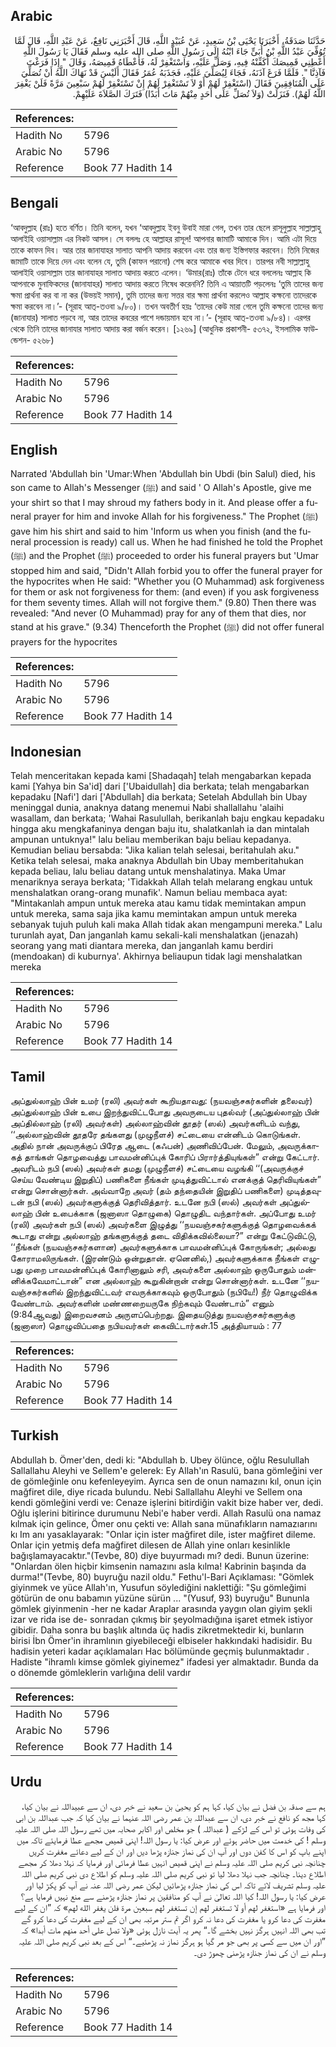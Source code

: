 ## Arabic


<div dir="rtl" lang="ar" style={{fontSize:'larger',backgroundColor:'#f8f9fa',padding:20}}>
حَدَّثَنَا صَدَقَةُ، أَخْبَرَنَا يَحْيَى بْنُ سَعِيدٍ، عَنْ عُبَيْدِ اللَّهِ، قَالَ أَخْبَرَنِي نَافِعٌ، عَنْ عَبْدِ اللَّهِ، قَالَ لَمَّا تُوُفِّيَ عَبْدُ اللَّهِ بْنُ أُبَىٍّ جَاءَ ابْنُهُ إِلَى رَسُولِ اللَّهِ صلى الله عليه وسلم فَقَالَ يَا رَسُولَ اللَّهِ أَعْطِنِي قَمِيصَكَ أُكَفِّنْهُ فِيهِ، وَصَلِّ عَلَيْهِ، وَاسْتَغْفِرْ لَهُ، فَأَعْطَاهُ قَمِيصَهُ، وَقَالَ ‏"‏ إِذَا فَرَغْتَ فَآذِنَّا ‏"‏‏.‏ فَلَمَّا فَرَغَ آذَنَهُ، فَجَاءَ لِيُصَلِّيَ عَلَيْهِ، فَجَذَبَهُ عُمَرُ فَقَالَ أَلَيْسَ قَدْ نَهَاكَ اللَّهُ أَنْ تُصَلِّيَ عَلَى الْمُنَافِقِينَ فَقَالَ ‏(‏اسْتَغْفِرْ لَهُمْ أَوْ لاَ تَسْتَغْفِرْ لَهُمْ إِنْ تَسْتَغْفِرْ لَهُمْ سَبْعِينَ مَرَّةً فَلَنْ يَغْفِرَ اللَّهُ لَهُمْ‏)‏‏.‏ فَنَزَلَتْ ‏(‏وَلاَ تُصَلِّ عَلَى أَحَدٍ مِنْهُمْ مَاتَ أَبَدًا‏)‏ فَتَرَكَ الصَّلاَةَ عَلَيْهِمْ‏.‏
</div>
<div style={{backgroundColor:'#f8f9fa',padding:20, marginBottom: 10}}><table> <thead> <tr> <th>References:</th> <th></th> </tr> </thead> <tbody><tr><td>Hadith No</td><td>5796</td></tr><tr><td>Arabic No</td><td>5796</td></tr><tr><td>Reference</td><td>Book 77 Hadith 14</td></tr></tbody></table></div>

## Bengali


<div dir="ltr" lang="bn" style={{fontSize:'larger',backgroundColor:'#f8f9fa',padding:20}}>
‘আবদুল্লাহ (রাঃ) হতে বর্ণিত। তিনি বলেন, যখন ‘আবদুল্লাহ ইবনু উবাই মারা গেল, তখন তার ছেলে রাসূলুল্লাহ সাল্লাল্লাহু আলাইহি ওয়াসাল্লাম এর নিকট আসল। সে বললঃ হে আল্লাহর রাসূল! আপনার জামাটি আমাকে দিন। আমি এটা দিয়ে তাকে কাফন দিব। আর তার জানাযাহর সালাত আপনি আদায় করবেন এবং তার জন্য ইস্তিগফার করবেন। তিনি নিজের জামাটি তাকে দিয়ে দেন এবং বলেন যে, তুমি (কাফন পরানো) শেষ করে আমাকে খবর দিবে। তারপর নবী সাল্লাল্লাহু আলাইহি ওয়াসাল্লাম তার জানাযাহর সালাত আদায় করতে এলেন। ‘উমার(রাঃ) তাঁকে টেনে ধরে বললেনঃ আল্লাহ কি আপনাকে মুনাফিকদের (জানাযাহর) সালাত আদায় করতে নিষেধ করেননি? তিনি এ আয়াতটি পড়লেনঃ ‘তুমি তাদের জন্য ক্ষমা প্রার্থনা কর বা না কর (উভয়ই সমান), তুমি তাদের জন্য সত্তর বার ক্ষমা প্রার্থনা করলেও আল্লাহ কক্ষনো তাদেরকে ক্ষমা করবেন না।’- (সূরাহ আত্-তওবা ৯/৮০)। তখন অবতীর্ণ হয়ঃ ‘তাদের কেউ মারা গেলে তুমি কক্ষনো তাদের জন্য (জানাযার) সালাত পড়বে না, আর তাদের কবরের পাশে দন্ডায়মান হবে না।’- (সূরাহ আত্-তওবা ৯/৮৪)। এরপর থেকে তিনি তাদের জানাযার সালাত আদায় করা বর্জন করেন। [১২৬৯] (আধুনিক প্রকাশনী- ৫৩৭২, ইসলামিক ফাউন্ডেশন- ৫২৬৮)
</div>
<div style={{backgroundColor:'#f8f9fa',padding:20, marginBottom: 10}}><table> <thead> <tr> <th>References:</th> <th></th> </tr> </thead> <tbody><tr><td>Hadith No</td><td>5796</td></tr><tr><td>Arabic No</td><td>5796</td></tr><tr><td>Reference</td><td>Book 77 Hadith 14</td></tr></tbody></table></div>

## English


<div dir="ltr" lang="en" style={{fontSize:'larger',backgroundColor:'#f8f9fa',padding:20}}>
Narrated 'Abdullah bin 'Umar:When 'Abdullah bin Ubdi (bin Salul) died, his son came to Allah's Messenger (ﷺ) and said ' O Allah's Apostle, give me your shirt so that I may shroud my fathers body in it. And please offer a funeral prayer for him and invoke Allah for his forgiveness." The Prophet (ﷺ) gave him his shirt and said to him 'Inform us when you finish (and the funeral procession is ready) call us. When he had finished he told the Prophet (ﷺ) and the Prophet (ﷺ) proceeded to order his funeral prayers but 'Umar stopped him and said, "Didn't Allah forbid you to offer the funeral prayer for the hypocrites when He said: "Whether you (O Muhammad) ask forgiveness for them or ask not forgiveness for them: (and even) if you ask forgiveness for them seventy times. Allah will not forgive them." (9.80) Then there was revealed: "And never (O Muhammad) pray for any of them that dies, nor stand at his grave." (9.34) Thenceforth the Prophet (ﷺ) did not offer funeral prayers for the hypocrites
</div>
<div style={{backgroundColor:'#f8f9fa',padding:20, marginBottom: 10}}><table> <thead> <tr> <th>References:</th> <th></th> </tr> </thead> <tbody><tr><td>Hadith No</td><td>5796</td></tr><tr><td>Arabic No</td><td>5796</td></tr><tr><td>Reference</td><td>Book 77 Hadith 14</td></tr></tbody></table></div>

## Indonesian


<div dir="ltr" lang="id" style={{fontSize:'larger',backgroundColor:'#f8f9fa',padding:20}}>
Telah menceritakan kepada kami [Shadaqah] telah mengabarkan kepada kami [Yahya bin Sa'id] dari ['Ubaidullah] dia berkata; telah mengabarkan kepadaku [Nafi'] dari ['Abdullah] dia berkata; Setelah Abdullah bin Ubay meninggal dunia, anaknya datang menemui Nabi shallallahu 'alaihi wasallam, dan berkata; 'Wahai Rasulullah, berikanlah baju engkau kepadaku hingga aku mengkafaninya dengan baju itu, shalatkanlah ia dan mintalah ampunan untuknya!" lalu beliau memberikan baju beliau kepadanya. Kemudian beliau bersabda: "Jika kalian telah selesai, beritahulah aku." Ketika telah selesai, maka anaknya Abdullah bin Ubay memberitahukan kepada beliau, lalu beliau datang untuk menshalatinya. Maka Umar menariknya seraya berkata; 'Tidakkah Allah telah melarang engkau untuk menshalatkan orang-orang munafik'. Namun beliau membaca ayat: "Mintakanlah ampun untuk mereka atau kamu tidak memintakan ampun untuk mereka, sama saja jika kamu memintakan ampun untuk mereka sebanyak tujuh puluh kali maka Allah tidak akan mengampuni mereka." Lalu turunlah ayat, Dan janganlah kamu sekali-kali menshalatkan (jenazah) seorang yang mati diantara mereka, dan janganlah kamu berdiri (mendoakan) di kuburnya'. Akhirnya beliaupun tidak lagi menshalatkan mereka
</div>
<div style={{backgroundColor:'#f8f9fa',padding:20, marginBottom: 10}}><table> <thead> <tr> <th>References:</th> <th></th> </tr> </thead> <tbody><tr><td>Hadith No</td><td>5796</td></tr><tr><td>Arabic No</td><td>5796</td></tr><tr><td>Reference</td><td>Book 77 Hadith 14</td></tr></tbody></table></div>

## Tamil


<div dir="ltr" lang="ta" style={{fontSize:'larger',backgroundColor:'#f8f9fa',padding:20}}>
அப்துல்லாஹ் பின் உமர் (ரலி) அவர்கள் கூறியதாவது: (நயவஞ்சகர்களின் தலைவர்) அப்துல்லாஹ் பின் உபை இறந்துவிட்டபோது அவருடைய புதல்வர் (அப்துல்லாஹ் பின் அப்தில்லாஹ் (ரலி) அவர்கள்) அல்லாஹ்வின் தூதர் (ஸல்) அவர்களிடம் வந்து, ‘‘அல்லாஹ்வின் தூதரே தங்களது (முழுநீளச்) சட்டையை என்னிடம் கொடுங்கள். அதில் நான் அவருக்குப் பிரேத ஆடை (கஃபன்) அணிவிப்பேன். மேலும், அவருக்காகத் தாங்கள் தொழவைத்து பாவமன்னிப்புக் கோரிப் பிரார்த்தியுங்கள்” என்று கேட்டார். அவரிடம் நபி (ஸல்) அவர்கள் தமது (முழுநீளச்) சட்டையை வழங்கி ‘‘(அவருக்குச் செய்ய வேண்டிய இறுதிப்) பணிகளை நீங்கள் முடித்துவிட்டால் எனக்குத் தெரிவியுங்கள்” என்று சொன்னார்கள். அவ்வாறே அவர் (தம் தந்தையின் இறுதிப் பணிகளை) முடித்தவுடன் நபி (ஸல்) அவர்களுக்குத் தெரிவித்தார். உடனே நபி (ஸல்) அவர்கள் அப்துல்லாஹ் பின் உபைக்காக (ஜனாஸா தொழுகை) தொழுதிட வந்தார்கள். அப்போது உமர் (ரலி) அவர்கள் நபி (ஸல்) அவர்களை இழுத்து ‘‘நயவஞ்சகர்களுக்குத் தொழவைக்கக் கூடாது என்று அல்லாஹ் தங்களுக்குத் தடை விதிக்கவில்லையா?” என்று கேட்டுவிட்டு, ‘‘நீங்கள் (நயவஞ்சகர்களான) அவர்களுக்காக பாவமன்னிப்புக் கோருங்கள்; அல்லது கோராமலிருங்கள். (இரண்டும் ஒன்றுதான். ஏனெனில்,) அவர்களுக்காக நீங்கள் எழுபது முறை பாவமன்னிப்புக் கோரினாலும் சரி, அவர்களை அல்லாஹ் ஒருபோதும் மன்னிக்கவேமாட்டான்” என அல்லாஹ் கூறுகின்றான் என்று சொன்னார்கள். உடனே ‘‘நயவஞ்சகர்களில் இறந்துவிட்டவர் எவருக்காகவும் ஒருபோதும் (நபியே!) நீர் தொழுவிக்க வேண்டாம். அவர்களின் மண்ணறையருகே நிற்கவும் வேண்டாம்” எனும் (9:84ஆவது) இறைவசனம் அருளப்பெற்றது. இதையடுத்து நயவஞ்சகர்களுக்கு (ஜனாஸா) தொழுவிப்பதை நபியவர்கள் கைவிட்டார்கள்.15 அத்தியாயம் : 77
</div>
<div style={{backgroundColor:'#f8f9fa',padding:20, marginBottom: 10}}><table> <thead> <tr> <th>References:</th> <th></th> </tr> </thead> <tbody><tr><td>Hadith No</td><td>5796</td></tr><tr><td>Arabic No</td><td>5796</td></tr><tr><td>Reference</td><td>Book 77 Hadith 14</td></tr></tbody></table></div>

## Turkish


<div dir="ltr" lang="tr" style={{fontSize:'larger',backgroundColor:'#f8f9fa',padding:20}}>
Abdullah b. Ömer'den, dedi ki: "Abdullah b. Ubey ölünce, oğlu Resulullah Sallallahu Aleyhi ve Sellem'e gelerek: Ey Allah'ın Rasulü, bana gömleğini ver de gömleğinle onu kefenleyeyim. Ayrıca sen de onun namazını kıl, onun için mağfiret dile, diye ricada bulundu. Nebi Sallallahu Aleyhi ve Sellem ona kendi gömleğini verdi ve: Cenaze işlerini bitirdiğin vakit bize haber ver, dedi. Oğlu işlerini bitirince durumunu Nebi'e haber verdi. Allah Rasulü ona namaz kılmak için gelince, Ömer onu çekti ve: Allah sana münafıkların namazıarını kı Im anı yasaklayarak: "Onlar için ister mağfiret dile, ister mağfiret dileme. Onlar için yetmiş defa mağfiret dilesen de Allah yine onları kesinlikle bağışlamayacaktır."(Tevbe, 80) diye buyurmadı mı? dedi. Bunun üzerine: "Onlardan ölen hiçbir kimsenin namazını asla kılma! Kabrinin başında da durma!"(Tevbe, 80) buyruğu nazil oldu." Fethu'l-Bari Açıklaması: "Gömlek giyinmek ve yüce Allah'ın, Yusufun söylediğini naklettiği: "Şu gömleğimi götürün de onu babamın yüzüne sürün ... "(Yusuf, 93) buyruğu" Bununla gömlek giyinmenin -her ne kadar Araplar arasında yaygın olan giyim şekli izar ve rida ise de- sonradan çıkmış bir şeyolmadığına işaret etmek istiyor gibidir. Daha sonra bu başlık altında üç hadis zikretmektedir ki, bunların birisi İbn Ömer'in ihramlının giyebileceği elbiseler hakkındaki hadisidir. Bu hadisin yeteri kadar açıklamaları Hac bölümünde geçmiş bulunmaktadır . Hadiste "ihramlı kimse gömlek giyinemez" ifadesi yer almaktadır. Bunda da o dönemde gömleklerin varlığına delil vardır
</div>
<div style={{backgroundColor:'#f8f9fa',padding:20, marginBottom: 10}}><table> <thead> <tr> <th>References:</th> <th></th> </tr> </thead> <tbody><tr><td>Hadith No</td><td>5796</td></tr><tr><td>Arabic No</td><td>5796</td></tr><tr><td>Reference</td><td>Book 77 Hadith 14</td></tr></tbody></table></div>

## Urdu


<div dir="rtl" lang="ur" style={{fontSize:'larger',backgroundColor:'#f8f9fa',padding:20}}>
ہم سے صدقہ بن فضل نے بیان کیا، کہا ہم کو یحییٰ بن سعید نے خبر دی، ان سے عبیداللہ نے بیان کیا، کہا مجھ کو نافع نے خبر دی، ان سے عبداللہ بن عمر رضی اللہ عنہما نے بیان کیا کہ جب عبداللہ بن ابی کی وفات ہوئی تو اس کے لڑکے ( عبداللہ ) جو مخلص اور اکابر صحابہ میں تھے رسول اللہ صلی اللہ علیہ وسلم ! کی خدمت میں حاضر ہوئے اور عرض کیا: یا رسول اللہ! اپنی قمیص مجھے عطا فرمایئے تاکہ میں اپنے باپ کو اس کا کفن دوں اور آپ ان کی نماز جنازہ پڑھا دیں اور ان کے لیے دعائے مغفرت کریں چنانچہ نبی کریم صلی اللہ علیہ وسلم نے اپنی قمیص انہیں عطا فرمائی اور فرمایا کہ نہلا دھلا کر مجھے اطلاع دینا۔ چنانچہ جب نہلا دھلا لیا تو نبی کریم صلی اللہ علیہ وسلم کو اطلاع دی نبی کریم صلی اللہ علیہ وسلم تشریف لائے تاکہ اس کی نماز جنازہ پڑھائیں لیکن عمر رضی اللہ عنہ نے آپ کو پکڑ لیا اور عرض کیا: یا رسول اللہ! کیا اللہ تعالیٰ نے آپ کو منافقین پر نماز جنازہ پڑھنے سے منع نہیں فرمایا ہے؟ اور فرمایا ہے «استغفر لهم أو لا تستغفر لهم إن تستغفر لهم سبعين مرة فلن يغفر الله لهم‏» کہ ”ان کے لیے مغفرت کی دعا کرو یا مغفرت کی دعا نہ کرو اگر تم ستر مرتبہ بھی ان کے لیے مغفرت کی دعا کرو گے تب بھی اللہ انہیں ہرگز نہیں بخشے گا۔“ پھر یہ آیت نازل ہوئی «ولا تصل على أحد منهم مات أبدا‏» کہ ”اور ان میں سے کسی پر بھی جو مر گیا ہو ہرگز نماز نہ پڑھئیے۔“ اس کے بعد نبی کریم صلی اللہ علیہ وسلم نے ان کی نماز جنازہ پڑھنی چھوڑ دی۔
</div>
<div style={{backgroundColor:'#f8f9fa',padding:20, marginBottom: 10}}><table> <thead> <tr> <th>References:</th> <th></th> </tr> </thead> <tbody><tr><td>Hadith No</td><td>5796</td></tr><tr><td>Arabic No</td><td>5796</td></tr><tr><td>Reference</td><td>Book 77 Hadith 14</td></tr></tbody></table></div>